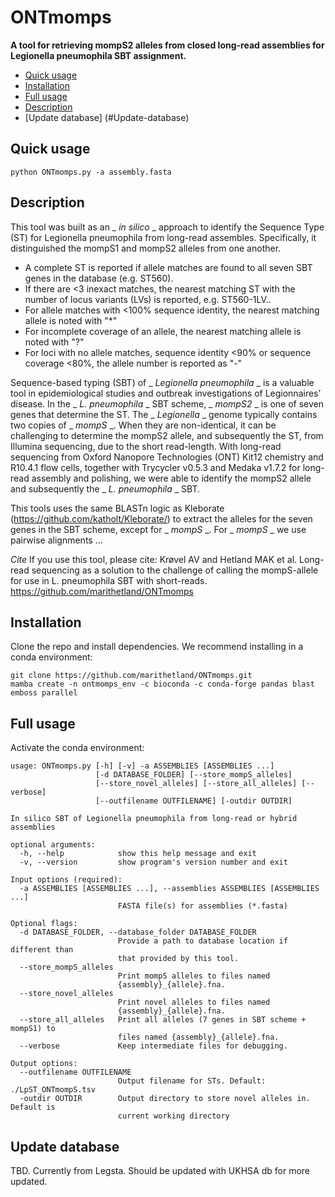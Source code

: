 # ONTmomps

**A tool for retrieving mompS2 alleles from closed long-read assemblies for Legionella pneumophila SBT assignment.**

* [Quick usage](#Quick-usage)
* [Installation](#Installation)
* [Full usage](#Full-usage)
* [Description](#Description)
* [Update database] (#Update-database)


## Quick usage

```
python ONTmomps.py -a assembly.fasta
```

## Description
This tool was built as an _ _in silico_ _ approach to identify the Sequence Type (ST) for Legionella pneumophila from long-read assembles. Specifically, it distinguished the mompS1 and mompS2 alleles from one another.
* A complete ST is reported if allele matches are found to all seven SBT genes in the database (e.g. ST560).
* If there are <3 inexact matches, the nearest matching ST with the number of locus variants (LVs) is reported, e.g. ST560-1LV..
* For allele matches with <100% sequence identity, the nearest matching allele is noted with "*"
* For incomplete coverage of an allele, the nearest matching allele is noted with "?"
* For loci with no allele matches, sequence identity <90% or sequence coverage <80%, the allele number is reported as "-"

Sequence-based typing (SBT) of _ _Legionella pneumophila_ _ is a valuable tool in epidemiological studies and outbreak investigations of Legionnaires’ disease. In the _ _L. pneumophila_ _ SBT scheme, _ _mompS2_ _ is one of seven genes that determine the ST. The _ _Legionella_ _ genome typically contains two copies of _ _mompS_ _. When they are non-identical, it can be challenging to determine the mompS2 allele, and subsequently the ST, from Illumina sequencing, due to the short read-length. With long-read sequencing from Oxford Nanopore Technologies (ONT) Kit12 chemistry and R10.4.1 flow cells, together with Trycycler v0.5.3 and Medaka v1.7.2 for long-read assembly and polishing, we were able to identify the mompS2 allele and subsequently the _ _L. pneumophila_ _ SBT. 


This tools uses the same BLASTn logic as Kleborate (https://github.com/katholt/Kleborate/) to extract the alleles for the seven genes in the SBT scheme, except for _ _mompS_ _. For _ _mompS_ _ we use pairwise alignments ... 

*Cite*
If you use this tool, please cite: Krøvel AV and Hetland MAK et al. Long-read sequencing as a solution to the challenge of calling the mompS-allele for use in L. pneumophila SBT with short-reads. https://github.com/marithetland/ONTmomps


## Installation

Clone the repo and install dependencies. We recommend installing in a conda environment:

```
git clone https://github.com/marithetland/ONTmomps.git
mamba create -n ontmomps_env -c bioconda -c conda-forge pandas blast emboss parallel
```


## Full usage
Activate the conda environment: 

```
usage: ONTmomps.py [-h] [-v] -a ASSEMBLIES [ASSEMBLIES ...]
                   [-d DATABASE_FOLDER] [--store_mompS_alleles]
                   [--store_novel_alleles] [--store_all_alleles] [--verbose]
                   [--outfilename OUTFILENAME] [-outdir OUTDIR]

In silico SBT of Legionella pneumophila from long-read or hybrid assemblies

optional arguments:
  -h, --help            show this help message and exit
  -v, --version         show program's version number and exit

Input options (required):
  -a ASSEMBLIES [ASSEMBLIES ...], --assemblies ASSEMBLIES [ASSEMBLIES ...]
                        FASTA file(s) for assemblies (*.fasta)

Optional flags:
  -d DATABASE_FOLDER, --database_folder DATABASE_FOLDER
                        Provide a path to database location if different than
                        that provided by this tool.
  --store_mompS_alleles
                        Print mompS alleles to files named
                        {assembly}_{allele}.fna.
  --store_novel_alleles
                        Print novel alleles to files named
                        {assembly}_{allele}.fna.
  --store_all_alleles   Print all alleles (7 genes in SBT scheme + mompS1) to
                        files named {assembly}_{allele}.fna.
  --verbose             Keep intermediate files for debugging.

Output options:
  --outfilename OUTFILENAME
                        Output filename for STs. Default: ./LpST_ONTmompS.tsv
  -outdir OUTDIR        Output directory to store novel alleles in. Default is
                        current working directory
```

## Update database
TBD. Currently from Legsta. Should be updated with UKHSA db for more updated.